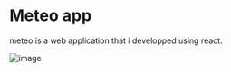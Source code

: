 # Meteo app

meteo is a web application that i developped using react.

![image](https://user-images.githubusercontent.com/77462646/107794270-84a63700-6d57-11eb-85be-b804ef8d461a.png)
